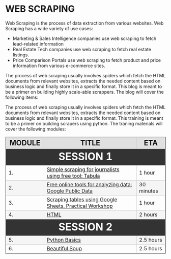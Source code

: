 # WEB SCRAPING

Web Scraping is the process of data extraction from various websites. Web Scraping has a wide variety of use cases:

- Marketing & Sales Intelligence companies use web scraping to fetch lead-related information
- Real Estate Tech companies use web scraping to fetch real estate listings.
- Price Comparison Portals use web scraping to fetch product and price information from various e-commerce sites.

The process of web scraping usually involves spiders which fetch the HTML documents from relevant websites, extracts the needed content based on business logic and finally store it in a specific format. This blog is meant to be a primer on building highly scale-able scrappers. The blog will cover the following items:

The process of web scraping usually involves spiders which fetch the HTML documents from relevant websites, extracts the needed content based on business logic and finally store it in a specific format. This training is meant to be a primer on building scrapers using python. The traning materials will cover the following modules:

<style>
table {
    width:100%;
}

table tbody tr:nth-child(2n + 1) {
    background: #f5f5f5;
}

table thead tr {
    background: #e0e0e0;
    text-align: center;
    font-weight: bold;
    font-size: 1.4em;
}

table tbody tr.merged-row {
    background: #333;
    color: #fff;
    font-weight: bold;
    font-size: 2em;
    text-align:center;
    border-collapse: collapse;
}

table td, table th {
    border: 1px solid #ccc;
}
</style>

<table border="1">
    <thead>
        <tr>
            <td>MODULE</td>
            <td>TITLE</td>
            <td>ETA</td>
        </tr>
    </thead>
    <tbody>
        <tr class="merged-row">
            <td colspan="5">SESSION 1</td>
        </tr>
        <tr>
            <td>1.</td>
            <td><a href="./day-1/1.tabula/README.md">Simple scraping for journalists using free tool: Tabula</a></td>
            <td>1 hour</td>
        </tr>
        <tr>
            <td>2.</td>
            <td><a href="./day-1/2.Google_Public_Data/README.md">Free online tools for analyzing data: Google Public Data</a></td>
            <td>30 minutes</td>
        </tr>
        <tr>
            <td>3.</td>
            <td><a href="./day-1/3.Web_Scaping_with_Google_Sheets/README.md">Scraping tables using Google Sheets. Practical Workshop</a></td>
            <td>1 hour</td>
        </tr>
        <tr>
            <td>4.</td>
            <td><a href="./day-1/4.Advanced_Scraping_Using_Python_PART1/1.HTML/README.md">HTML</a></td>
            <td>2 hours</td>
        </tr>
        <tr class="merged-row">
            <td colspan="5">SESSION 2</td>
        </tr>
        <tr>
            <td>5.</td>
            <td><a href="./day-2/5.Python/README.md">Python Basics</a></td>
            <td>2.5 hours</td>
        </tr>
        <tr>
            <td>6.</td>
            <td><a href="./day-2/6.Beautiful_Soap/README.md">Beautiful Soup</a></td>
            <td>2.5 hours</td>
        </tr>
    </tbody>
</table>